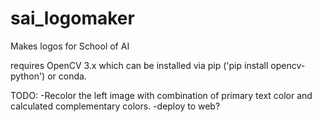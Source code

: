 # sai_logomaker
Makes logos for School of AI

requires OpenCV 3.x which can be installed via pip ('pip install opencv-python') or conda.

TODO:
-Recolor the left image with combination of primary text color and calculated complementary colors.
-deploy to web?
